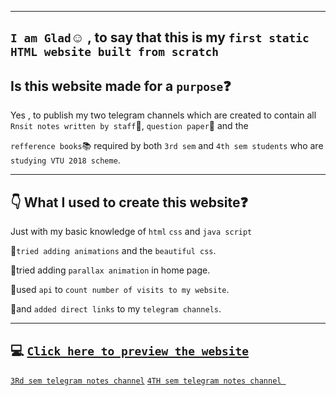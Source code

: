 ---------------------------------------------------
`I am Glad`:relaxed: , to say that this is my `first static HTML website built from scratch `
------------------------------------------------
Is this website made for a `purpose`:question:
-----------------------------------------------------------
Yes , to publish my two telegram channels which are created to contain all `Rnsit notes written by staff`:green_book:, `question paper`:page_with_curl: and the 

`refference books`:books: required by both `3rd sem` and `4th sem students` who are `studying VTU 2018 scheme`.

----------------------------------------------
:point_down: What I used to create this website:question:
----------------------------------

Just with my basic knowledge of `html` `css` and `java script` 

:diamond_shape_with_a_dot_inside:`tried adding animations` and the `beautiful css`.

:diamond_shape_with_a_dot_inside:tried adding `parallax animation` in home page.

:diamond_shape_with_a_dot_inside:used `api` to `count number of visits to my website`.

:diamond_shape_with_a_dot_inside:and `added direct links` to my `telegram channels`.

--------------------------------------------------
:computer: [`Click here to preview the website`](https://sanjay0302.github.io/About-Notes/)
---------------------------------------------------------
[`3Rd sem telegram notes channel`](https://t.me/ECE3rdSemRnsitNotes2021)
[`4TH sem telegram notes channel `](https://telegram.me/ECE4thSemRnsitNotes2022)
